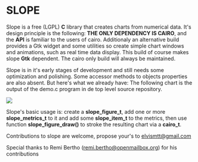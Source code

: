 SLOPE
=====

Slope is a free (LGPL) **C** library that creates charts from numerical data. It's
design principle is the following: **THE ONLY DEPENDENCY IS CAIRO**, and the **API**
is familiar to the users of cairo. Additionaly an alternative build provides a Gtk
widget and some utilities so create simple chart windows and animations, such as real
time data display. This build of course makes slope **Gtk** dependent. The cairo only
build will always be maintained.

Slope is in it's early stages of development and still needs some optimization
and polishing. Some accessor methods to objects properties are also absent. But here's
what we already have: The following chart is the output of the demo.c program in de
top level source repository.

![](https://github.com/exocode/slope/blob/master/figure.png)

Slope's basic usage is: create a **slope_figure_t**, add one or more **slope_metrics_t**
to it and add some **slope_item_t** to the metrics, then use function **slope_figure_draw()**
to stroke the resulting chart via a **cairo_t**.

Contributions to slope are welcome, propose your's to elvismtt@gmail.com

Special thanks to Remi Bertho (remi.bertho@openmailbox.org) for his contributions
